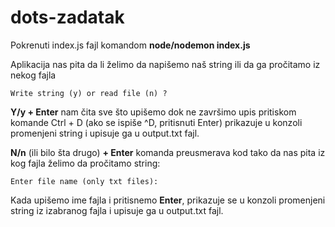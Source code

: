 # dots-zadatak

Pokrenuti index.js fajl komandom **node/nodemon index.js**

Aplikacija nas pita da li želimo da napišemo naš string ili da ga pročitamo iz nekog fajla

```
Write string (y) or read file (n) ?
```
**Y/y + Enter** nam čita sve što upišemo dok ne završimo upis pritiskom komande Ctrl + D (ako se ispiše ^D, pritisnuti Enter) 
prikazuje u konzoli promenjeni string i upisuje ga u output.txt fajl.

**N/n** (ili bilo šta drugo) **+ Enter** komanda preusmerava kod tako da nas pita iz kog fajla želimo da pročitamo string:
```
Enter file name (only txt files):
```
Kada upišemo ime fajla i pritisnemo **Enter**, prikazuje se u konzoli promenjeni string iz izabranog fajla i upisuje ga u output.txt fajl.
